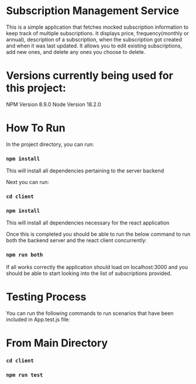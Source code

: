 # Subscription Management Service

This is a simple application that fetches mocked subscription information to keep track of multiple subscriptions. It displays price, frequency(monthly or annual), description of a subscription, when the subscription got created and when it was last updated. It allows you to edit existing subscriptions, add new ones, and delete any ones you choose to delete.

# Versions currently being used for this project:

NPM Version 8.9.0
Node Version 18.2.0

# How To Run

In the project directory, you can run:

### `npm install`

This will install all dependencies pertaining to the server backend

Next you can run:

### `cd client`

### `npm install`

This will install all dependencies necessary for the react application

Once this is completed you should be able to run the below command to run both the backend server and the react client concurrently:

### `npm run both`

If all works correctly the application should load on localhost:3000 and you should be able to start looking into the list of subscriptions provided.

# Testing Process

You can run the following commands to run scenarios that have been included in App.test.js file:

# From Main Directory

### `cd client`

### `npm run test`
